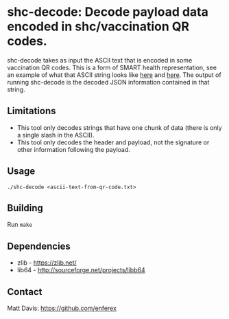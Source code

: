 shc-decode: Decode payload data encoded in shc/vaccination QR codes.
====================================================================
shc-decode takes as input the ASCII text that is encoded in some vaccination QR
codes.  This is a form of SMART health representation, see an example of what
that ASCII string looks like [here](https://spec.smarthealth.cards/examples)
and [here](https://spec.smarthealth.cards/examples/example-00-f-qr-code-numeric-value-0.txt).
The output of running shc-decode is the decoded JSON information contained in
that string.

Limitations
-----------
* This tool only decodes strings that have one chunk of data (there is
  only a single slash in the ASCII).
* This tool only decodes the header and payload, not the signature or other
  information following the payload.

Usage
-----
`./shc-decode <ascii-text-from-qr-code.txt>`

Building
--------
Run `make`

Dependencies
------------
* zlib - https://zlib.net/
* lib64 - http://sourceforge.net/projects/libb64

Contact
-------
Matt Davis: https://github.com/enferex
